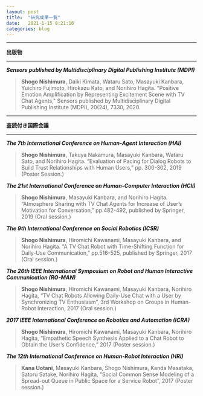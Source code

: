 ```yaml
---
layout: post
title:  "研究成果一覧"
date:   2021-1-15 8:21:16
categories: blog
---
```


***
**出版物**

***

_**Sensors published by Multidisciplinary Digital Publishing Institute (MDPI)**_

>**Shogo Nishimura**, Daiki Kimata, Wataru Sato, Masayuki Kanbara, Yuichiro Fujimoto, Hirokazu Kato, and Norihiro Hagita. “Positive Emotion Amplification by Representing Excitement Scene with TV Chat Agents," Sensors published by Multidisciplinary Digital Publishing Institute (MDPI), 20(24), 7330, 2020.

***
**査読付き国際会議**<br>

***

_**The 7th International Conference on Human-Agent Interaction (HAI)**_

>**Shogo Nishimura**, Takuya Nakamura, Masayuki Kanbara, Wataru Sato, and Norihiro Hagita. “Evaluation of Pacing for Dialog Robots to Build Trust Relationships with Human Users,” pp. 300-302, 2019 (Poster Session.) 

_**The 21st International Conference on Human-Computer Interaction (HCII)**_

>**Shogo Nishimura**, Masayuki Kanbara, and Norihiro Hagita. “Atmosphere Sharing with TV Chat Agents for Increase of User’s Motivation for Conversation,” pp.482-492, published by Springer, 2019 (Oral session.)

_**The 9th International Conference on Social Robotics (ICSR)**_

>**Shogo Nishimura**, Hiromichi Kawanami, Masayuki Kanbara, and Norihiro Hagita. “A TV Chat Robot with Time-Shifting Function for Daily-Use Communication,” pp.516-525, published by Springer, 2017 (Oral session.)

_**The 26th IEEE International Symposium on Robot and Human Interactive Communication (RO-MAN)**_

>**Shogo Nishimura**, Hiromichi Kawanami, Masayuki Kanbara, Norihiro Hagita, “TV Chat Robots Allowing Daily-Use Chat with a User by Synchronizing TV Enthusiasm”, 3rd Workshop on Groups in Human-Robot Interaction, 2017 (Oral session.)

_**2017 IEEE International Conference on Robotics and Automation (ICRA)**_

>**Shogo Nishimura**, Hiromichi Kawanami, Masayuki Kanbara, Norihiro Hagita, “Empathetic Speech Synthesis Applied to a Chat Robot to Obtain the User’s Confidence,” 2017 (Poster session.)

_**The 12th International Conference on Human-Robot Interaction (HRI)**_

>**Kana Uotani**, Masayuki Kanbara, Shogo Nishimura, Kanda Masataka, Satoru Satake, Norihiro Hagita, “Social Common Sense Modeling of a Spread-out Queue in Public Space for a Service Robot”, 2017 (Poster session.)
